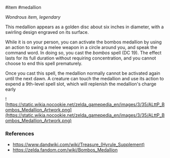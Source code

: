  #item #medallion 

_Wondrous item, legendary_

This medallion appears as a golden disc about six inches in diameter, with a swirling design engraved on its surface.

While it is on your person, you can activate the bombos medallion by using an action to swing a melee weapon in a circle around you, and speak the command word. In doing so, you cast the *bombos* spell (DC 19). The effect lasts for its full duration without requiring concentration, and you cannot choose to end this spell prematurely.

Once you cast this spell, the medallion normally cannot be activated again until the next dawn. A creature can touch the medallion and use its action to expend a 9th-level spell slot, which will replenish the medallion's charge early

![https://static.wikia.nocookie.net/zelda_gamepedia_en/images/3/35/ALttP_Bombos_Medallion_Artwork.png](https://static.wikia.nocookie.net/zelda_gamepedia_en/images/3/35/ALttP_Bombos_Medallion_Artwork.png)

### References

* https://www.dandwiki.com/wiki/Treasure_(Hyrule_Supplement)
* https://zelda.fandom.com/wiki/Bombos_Medallion
